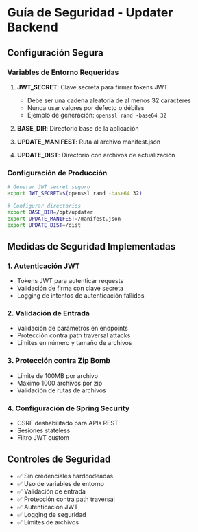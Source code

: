 # Guía de Seguridad - Updater Backend

## Configuración Segura

### Variables de Entorno Requeridas

1. **JWT_SECRET**: Clave secreta para firmar tokens JWT
   - Debe ser una cadena aleatoria de al menos 32 caracteres
   - Nunca usar valores por defecto o débiles
   - Ejemplo de generación: `openssl rand -base64 32`

2. **BASE_DIR**: Directorio base de la aplicación
3. **UPDATE_MANIFEST**: Ruta al archivo manifest.json
4. **UPDATE_DIST**: Directorio con archivos de actualización

### Configuración de Producción

```bash
# Generar JWT secret seguro
export JWT_SECRET=$(openssl rand -base64 32)

# Configurar directorios
export BASE_DIR=/opt/updater
export UPDATE_MANIFEST=/manifest.json
export UPDATE_DIST=/dist
```

## Medidas de Seguridad Implementadas

### 1. Autenticación JWT
- Tokens JWT para autenticar requests
- Validación de firma con clave secreta
- Logging de intentos de autenticación fallidos

### 2. Validación de Entrada
- Validación de parámetros en endpoints
- Protección contra path traversal attacks
- Límites en número y tamaño de archivos

### 3. Protección contra Zip Bomb
- Límite de 100MB por archivo
- Máximo 1000 archivos por zip
- Validación de rutas de archivos

### 4. Configuración de Spring Security
- CSRF deshabilitado para APIs REST
- Sesiones stateless
- Filtro JWT custom

## Controles de Seguridad

- ✅ Sin credenciales hardcodeadas
- ✅ Uso de variables de entorno
- ✅ Validación de entrada
- ✅ Protección contra path traversal
- ✅ Autenticación JWT
- ✅ Logging de seguridad
- ✅ Límites de archivos
